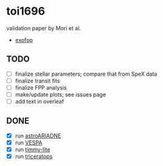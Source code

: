 # toi1696
validation paper by Mori et al.

* [exofop](https://exofop.ipac.caltech.edu/tess/target.php?id=470381900)



## TODO
- [ ] finalize stellar parameters; compare that from SpeX data
- [ ] finalize transit fits
- [ ] finalize FPP analysis
- [ ] make/update plots; see issues page
- [ ] add text in overleaf

## DONE
- [x] run [astroARIADNE](https://github.com/jvines/astroARIADNE)
- [x] run [VESPA](https://github.com/timothydmorton/VESPA)
- [x] run [timmy-lite](https://github.com/john-livingston/timmy-lite)
- [x] run [triceratops](https://github.com/stevengiacalone/triceratops)
